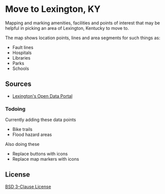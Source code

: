 # Move to Lexington, KY

Mapping and marking amenities, facilities and points of interest 
that may be helpful in picking an area of Lexington, Kentucky to move to.

The map shows location points, lines and area segments for such things as:

- Fault lines
- Hospitals
- Libraries
- Parks
- Schools

## Sources

- [Lexington's Open Data Portal](http://data.lexingtonky.gov/)

### Todoing

Currently adding these data points

- Bike trails
- Flood hazard areas

Also doing these

- Replace buttons with icons
- Replace map markers with icons

## License

[BSD 3-Clause License](http://opensource.org/licenses/BSD-3-Clause)